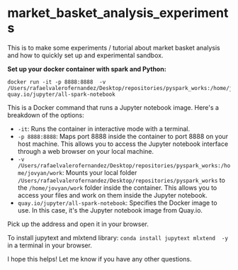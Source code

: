 # market_basket_analysis_experiments

This is to make some experiments / tutorial about market basket analysis and how to quickly set up and experimental sandbox.

**Set up your docker container with spark and Python:**

```
docker run -it -p 8888:8888  -v /Users/rafaelvalerofernandez/Desktop/repositories/pyspark_works:/home/jovyan/work  quay.io/jupyter/all-spark-notebook
```

This is a Docker command that runs a Jupyter notebook image. Here's a breakdown of the options:

* `-it`: Runs the container in interactive mode with a terminal.
* `-p 8888:8888`: Maps port 8888 inside the container to port 8888 on your host machine. This allows you to access the Jupyter notebook interface through a web browser on your local machine.
* `-v /Users/rafaelvalerofernandez/Desktop/repositories/pyspark_works:/home/jovyan/work`: Mounts your local folder `/Users/rafaelvalerofernandez/Desktop/repositories/pyspark_works` to the `/home/jovyan/work` folder inside the container. This allows you to access your files and work on them inside the Jupyter notebook.
* `quay.io/jupyter/all-spark-notebook`: Specifies the Docker image to use. In this case, it's the Jupyter notebook image from Quay.io.

Pick up the address and open it in your browser.

To install jupytext and mlxtend library: `conda install jupytext mlxtend  -y` in a terminal in your browser.

I hope this helps! Let me know if you have any other questions.